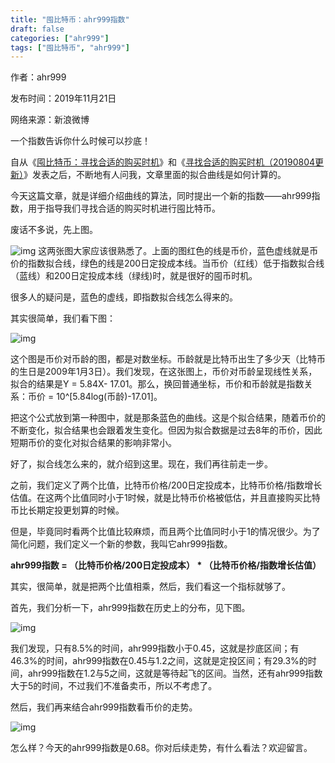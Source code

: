 ```yaml
---
title: "囤比特币：ahr999指数"
draft: false
categories: ["ahr999"]
tags: ["囤比特币", "ahr999"]
---
```


作者：ahr999

发布时间：2019年11月21日

网络来源：新浪微博

一个指数告诉你什么时候可以抄底！

自从《[囤比特币：寻找合适的购买时机](囤比特币：寻找合适的购买时机.md)》和《[寻找合适的购买时机（20190804更新）](囤比特币：寻找合适的购买时机（20190804更新）.md)》发表之后，不断地有人问我，文章里面的拟合曲线是如何计算的。

今天这篇文章，就是详细介绍曲线的算法，同时提出一个新的指数——ahr999指数，用于指导我们寻找合适的购买时机进行囤比特币。

废话不多说，先上图。

![img](https://suncle-public.oss-cn-shenzhen.aliyuncs.com/uPic/a16910e9-6afe-46e7-b1bb-190946ac2c03-1635945448670.jpeg)
这两张图大家应该很熟悉了。上面的图红色的线是币价，蓝色虚线就是币价的指数拟合线，绿色的线是200日定投成本线。当币价（红线）低于指数拟合线（蓝线）和200日定投成本线（绿线)时，就是很好的囤币时机。

很多人的疑问是，蓝色的虚线，即指数拟合线怎么得来的。

其实很简单，我们看下图：

![img](https://suncle-public.oss-cn-shenzhen.aliyuncs.com/uPic/d2da1302-537e-4358-a1da-900d39275cbb-1635945469000.jpeg)
​

这个图是币价对币龄的图，都是对数坐标。币龄就是比特币出生了多少天（比特币的生日是2009年1月3日）。我们发现，在这张图上，币价对币龄呈现线性关系，拟合的结果是Y = 5.84X- 17.01。那么，换回普通坐标，币价和币龄就是指数关系：币价 = 10^[5.84log(币龄)-17.01]。

把这个公式放到第一种图中，就是那条蓝色的曲线。这是个拟合结果，随着币价的不断变化，拟合结果也会跟着发生变化。但因为拟合数据是过去8年的币价，因此短期币价的变化对拟合结果的影响非常小。

好了，拟合线怎么来的，就介绍到这里。现在，我们再往前走一步。

之前，我们定义了两个比值，比特币价格/200日定投成本，比特币价格/指数增长估值。在这两个比值同时小于1时候，就是比特币价格被低估，并且直接购买比特币比长期定投更划算的时候。

但是，毕竟同时看两个比值比较麻烦，而且两个比值同时小于1的情况很少。为了简化问题，我们定义一个新的参数，我叫它ahr999指数。

**ahr999指数 = （比特币价格/200日定投成本） \* （比特币价格/指数增长估值）**

其实，很简单，就是把两个比值相乘，然后，我们看这一个指标就够了。

首先，我们分析一下，ahr999指数在历史上的分布，见下图。

![img](https://suncle-public.oss-cn-shenzhen.aliyuncs.com/uPic/db4ae993-df27-46f7-98b7-223326169730-1635945480341.jpeg)
​

我们发现，只有8.5%的时间，ahr999指数小于0.45，这就是抄底区间；有46.3%的时间，ahr999指数在0.45与1.2之间，这就是定投区间；有29.3%的时间，ahr999指数在1.2与5之间，这就是等待起飞的区间。当然，还有ahr999指数大于5的时间，不过我们不准备卖币，所以不考虑了。

然后，我们再来结合ahr999指数看币价的走势。

![img](https://suncle-public.oss-cn-shenzhen.aliyuncs.com/uPic/51ca1013-e678-41de-ad59-2a1e47add6c1-1635945487158.jpeg)

怎么样？今天的ahr999指数是0.68。你对后续走势，有什么看法？欢迎留言。​​​
